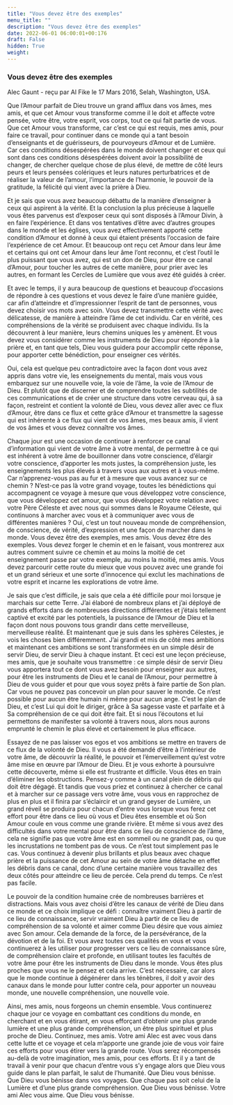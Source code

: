 ```yaml
---
title: "Vous devez être des exemples"
menu_title: ""
description: "Vous devez être des exemples"
date: 2022-06-01 06:00:01+00:176
draft: False
hidden: True
weight:
---
```

### Vous devez être des exemples

Alec Gaunt - reçu par Al Fike le 17 Mars 2016, Selah, Washington, USA.

Que l’Amour parfait de Dieu trouve un grand afflux dans vos âmes, mes amis, et que cet Amour vous transforme comme il le doit et affecte votre pensée, votre être, votre esprit, vos corps, tout ce qui fait partie de vous. Que cet Amour vous transforme, car c’est ce qui est requis, mes amis, pour faire ce travail, pour continuer dans ce monde qui a tant besoin d’enseignants et de guérisseurs, de pourvoyeurs d’Amour et de Lumière. Car ces conditions désespérées dans le monde doivent changer et ceux qui sont dans ces conditions désespérées doivent avoir la possibilité de changer, de chercher quelque chose de plus élevé, de mettre de côté leurs peurs et leurs pensées colériques et leurs natures perturbatrices et de réaliser la valeur de l’amour, l’importance de l’harmonie, le pouvoir de la gratitude, la félicité qui vient avec la prière à Dieu.

Et je sais que vous avez beaucoup débattu de la manière d’enseigner à ceux qui aspirent à la vérité. Et la conclusion la plus précieuse à laquelle vous êtes parvenus est d’exposer ceux qui sont disposés à l’Amour Divin, à en faire l’expérience. Et dans vos tentatives d’être avec d’autres groupes dans le monde et les églises, vous avez effectivement apporté cette condition d’Amour et donné à ceux qui étaient présents l’occasion de faire l’expérience de cet Amour. Et beaucoup ont reçu cet Amour dans leur âme et certains qui ont cet Amour dans leur âme l’ont reconnu, et c’est l’outil le plus puissant que vous avez, qui est un don de Dieu, pour être ce canal d’Amour, pour toucher les autres de cette manière, pour prier avec les autres, en formant les Cercles de Lumière que vous avez été guidés à créer.

Et avec le temps, il y aura beaucoup de questions et beaucoup d’occasions de répondre à ces questions et vous devez le faire d’une manière guidée, car afin d’atteindre et d’impressionner l’esprit de tant de personnes, vous devez choisir vos mots avec soin. Vous devez transmettre cette vérité avec délicatesse, de manière à atteindre l’âme de cet individu. Car en vérité, ces compréhensions de la vérité se produisent avec chaque individu. Ils la découvrent à leur manière, leurs chemins uniques les y amènent. Et vous devez vous considérer comme les instruments de Dieu pour répondre à la prière et, en tant que tels, Dieu vous guidera pour accomplir cette réponse, pour apporter cette bénédiction, pour enseigner ces vérités.

Oui, cela est quelque peu contradictoire avec la façon dont vous avez appris dans votre vie, les enseignements du mental, mais vous vous embarquez sur une nouvelle voie, la voie de l’âme, la voie de l’Amour de Dieu. Et plutôt que de discerner et de comprendre toutes les subtilités de ces communications et de créer une structure dans votre cerveau qui, à sa façon, restreint et contient la volonté de Dieu, vous devez aller avec ce flux d’Amour, être dans ce flux et cette grâce d’Amour et transmettre la sagesse qui est inhérente à ce flux qui vient de vos âmes, mes beaux amis, il vient de vos âmes et vous devez connaître vos âmes.

Chaque jour est une occasion de continuer à renforcer ce canal d’information qui vient de votre âme à votre mental, de permettre à ce qui est inhérent à votre âme de bouillonner dans votre conscience, d’élargir votre conscience, d’apporter les mots justes, la compréhension juste, les enseignements les plus élevés à travers vous aux autres et à vous-même. Car n’apprenez-vous pas au fur et à mesure que vous avancez sur ce chemin ? N’est-ce pas là votre grand voyage, toutes les bénédictions qui accompagnent ce voyage à mesure que vous développez votre conscience, que vous développez cet amour, que vous développez votre relation avec votre Père Céleste et avec nous qui sommes dans le Royaume Céleste, qui continuons à marcher avec vous et à communiquer avec vous de différentes manières ? Oui, c’est un tout nouveau monde de compréhension, de conscience, de vérité, d’expression et une façon de marcher dans le monde. Vous devez être des exemples, mes amis. Vous devez être des exemples. Vous devez forger le chemin et en le faisant, vous montrerez aux autres comment suivre ce chemin et au moins la moitié de cet enseignement passe par votre exemple, au moins la moitié, mes amis. Vous devez parcourir cette route du mieux que vous pouvez avec une grande foi et un grand sérieux et une sorte d’innocence qui exclut les machinations de votre esprit et incarne les explorations de votre âme.

Je sais que c’est difficile, je sais que cela a été difficile pour moi lorsque je marchais sur cette Terre. J’ai élaboré de nombreux plans et j’ai déployé de grands efforts dans de nombreuses directions différentes et j’étais tellement captivé et excité par les potentiels, la puissance de l’Amour de Dieu et la façon dont nous pouvons tous grandir dans cette merveilleuse, merveilleuse réalité. Et maintenant que je suis dans les sphères Célestes, je vois les choses bien différemment. J’ai grandi et mis de côté mes ambitions et maintenant ces ambitions se sont transformées en un simple désir de servir Dieu, de servir Dieu à chaque instant. Et ceci est une leçon précieuse, mes amis, que je souhaite vous transmettre : ce simple désir de servir Dieu vous apportera tout ce dont vous avez besoin pour enseigner aux autres, pour être les instruments de Dieu et le canal de l’Amour, pour permettre à Dieu de vous guider et pour que vous soyez prêts à faire partie de Son plan. Car vous ne pouvez pas concevoir un plan pour sauver le monde. Ce n’est possible pour aucun être humain ni même pour aucun ange. C’est le plan de Dieu, et c’est Lui qui doit le diriger, grâce à Sa sagesse vaste et parfaite et à Sa compréhension de ce qui doit être fait. Et si nous l’écoutons et lui permettons de manifester sa volonté à travers nous, alors nous aurons emprunté le chemin le plus élevé et certainement le plus efficace.

Essayez de ne pas laisser vos egos et vos ambitions se mettre en travers de ce flux de la volonté de Dieu. Il vous a été demandé d’être à l’intérieur de votre âme, de découvrir la réalité, le pouvoir et l’émerveillement qu’est votre âme mise en œuvre par l’Amour de Dieu. Et je vous exhorte à poursuivre cette découverte, même si elle est frustrante et difficile. Vous êtes en train d’éliminer les obstructions. Pensez-y comme à un canal plein de débris qui doit être dégagé. Et tandis que vous priez et continuez à chercher ce canal et à marcher sur ce passage vers votre âme, vous vous en rapprochez de plus en plus et il finira par s’éclaircir et un grand geyser de Lumière, un grand réveil se produira pour chacun d’entre vous lorsque vous ferez cet effort pour être dans ce lieu où vous et Dieu êtes ensemble et où Son Amour coule en vous comme une grande rivière. Et même si vous avez des difficultés dans votre mental pour être dans ce lieu de conscience de l’âme, cela ne signifie pas que votre âme est en sommeil ou ne grandit pas, ou que les incrustations ne tombent pas de vous. Ce n’est tout simplement pas le cas. Vous continuez à devenir plus brillants et plus beaux avec chaque prière et la puissance de cet Amour au sein de votre âme détache en effet les débris dans ce canal, donc d’une certaine manière vous travaillez des deux côtés pour atteindre ce lieu de percée. Cela prend du temps. Ce n’est pas facile.

Le pouvoir de la condition humaine crée de nombreuses barrières et distractions. Mais vous avez choisi d’être les canaux de vérité de Dieu dans ce monde et ce choix implique ce défi : connaître vraiment Dieu à partir de ce lieu de connaissance, servir vraiment Dieu à partir de ce lieu de compréhension de sa volonté et aimer comme Dieu désire que vous aimiez avec Son amour. Cela demande de la force, de la persévérance, de la dévotion et de la foi. Et vous avez toutes ces qualités en vous et vous continuerez à les utiliser pour progresser vers ce lieu de connaissance sûre, de compréhension claire et profonde, en utilisant toutes les facultés de votre âme pour être les instruments de Dieu dans le monde. Vous êtes plus proches que vous ne le pensez et cela arrive. C’est nécessaire, car alors que le monde continue à dégénérer dans les ténèbres, il doit y avoir des canaux dans le monde pour lutter contre cela, pour apporter un nouveau monde, une nouvelle compréhension, une nouvelle voie.

Ainsi, mes amis, nous forgeons un chemin ensemble. Vous continuerez chaque jour ce voyage en combattant ces conditions du monde, en cherchant et en vous étirant, en vous efforçant d’obtenir une plus grande lumière et une plus grande compréhension, un être plus spirituel et plus proche de Dieu. Continuez, mes amis. Votre ami Alec est avec vous dans cette lutte et ce voyage et cela m’apporte une grande joie de vous voir faire ces efforts pour vous étirer vers la grande route. Vous serez récompensés au-delà de votre imagination, mes amis, pour ces efforts. Et il y a tant de travail à venir pour que chacun d’entre vous s’y engage alors que Dieu vous guide dans le plan parfait, le salut de l’humanité. Que Dieu vous bénisse. Que Dieu vous bénisse dans vos voyages. Que chaque pas soit celui de la Lumière et d’une plus grande compréhension. Que Dieu vous bénisse. Votre ami Alec vous aime. Que Dieu vous bénisse.
